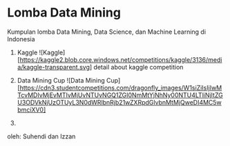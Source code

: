 # Lomba Data Mining

Kumpulan lomba Data Mining, Data Science, dan Machine Learning di Indonesia

1. Kaggle
![Kaggle][https://kaggle2.blob.core.windows.net/competitions/kaggle/3136/media/kaggle-transparent.svg]
detail about kaggle competition


2. Data Mining Cup
![Data Mining Cup][https://cdn3.studentcompetitions.com/dragonfly_images/W1siZiIsIjIwMTcvMDIvMjEvMTIvMjUvNTUvNGQ1ZGI0NmMtYjNhNy00NTU4LTliNjItZGU3ODVkNjUzOTUyL3N0dWRlbnRjb21wZXRpdGlvbnMtMjQweDI4MC5wbmciXV0]


3. 

oleh: Suhendi dan Izzan
